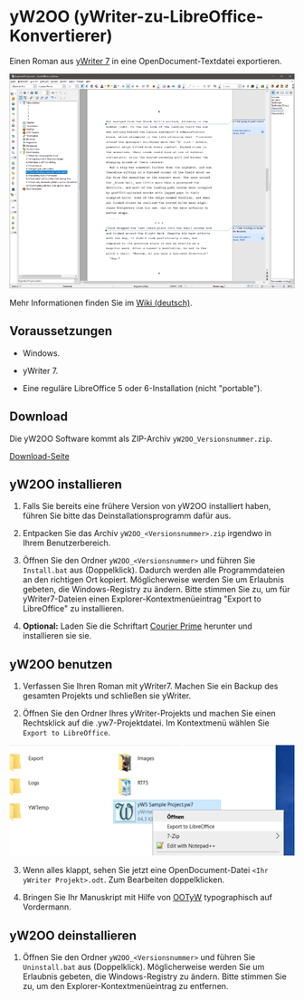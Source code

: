 # yW2OO (yWriter-zu-LibreOffice-Konvertierer)

Einen Roman aus [yWriter 7](http://www.spacejock.com/yWriter7.html) in eine OpenDocument-Textdatei 
exportieren.

![Screenshot: Automatisch erzeugtes ODT](https://raw.githubusercontent.com/peter88213/yW2OO/master/docs/Screenshots/Writer-de.png)

Mehr Informationen finden Sie im [Wiki (deutsch)](https://github.com/peter88213/yW2OO/wiki/Deutsch). 



## Voraussetzungen

* Windows.

* yWriter 7.

* Eine reguläre LibreOffice 5 oder 6-Installation (nicht "portable").



## Download

Die yW2OO Software kommt als ZIP-Archiv `yW2OO_Versionsnummer.zip`. 

[Download-Seite](https://github.com/peter88213/yW2OO/releases)



## yW2OO installieren

1. Falls Sie bereits eine frühere Version von yW2OO installiert haben, führen Sie bitte das
   Deinstallationsprogramm dafür aus. 

2. Entpacken Sie das Archiv `yW2OO_<Versionsnummer>.zip` irgendwo in Ihrem Benutzerbereich.  

3. Öffnen Sie den Ordner `yW2OO_<Versionsnummer>` und führen Sie `Install.bat` aus (Doppelklick).
   Dadurch werden alle Programmdateien an den richtigen Ort kopiert. 
   Möglicherweise werden Sie  um Erlaubnis gebeten, die Windows-Registry zu ändern. 
   Bitte stimmen Sie zu, um für yWriter7-Dateien einen Explorer-Kontextmenüeintrag 
   "Export to LibreOffice" zu installieren.

4. __Optional:__  Laden Sie die Schriftart [Courier Prime](https://quoteunquoteapps.com/courierprime) herunter und installieren sie sie.



## yW2OO benutzen

1. Verfassen Sie Ihren Roman mit yWriter7. Machen Sie ein Backup des gesamten Projekts
   und schließen sie yWriter. 

2. Öffnen Sie den Ordner Ihres yWriter-Projekts und machen Sie einen Rechtsklick auf die
   .yw7-Projektdatei. Im Kontextmenü wählen Sie `Export to LibreOffice`.

![Screenshot: Windows Explorer Kontextmenu](https://raw.githubusercontent.com/peter88213/yW2OO/master/docs/Screenshots/yw2oo_cm.png)

3. Wenn alles klappt, sehen Sie jetzt eine OpenDocument-Datei `<Ihr yWriter Projekt>.odt`. Zum Bearbeiten doppelklicken.

4. Bringen Sie Ihr Manuskript mit Hilfe von [OOTyW](https://github.com/peter88213/OOTyW/wiki/Deutsch) typographisch auf Vordermann.



## yW2OO deinstallieren

1. Öffnen Sie den Ordner `yW2OO_<Versionsnummer>` und führen Sie `Uninstall.bat` aus 
  (Doppelklick). Möglicherweise werden Sie  um Erlaubnis gebeten, die Windows-Registry zu ändern. 
  Bitte stimmen Sie zu, um den Explorer-Kontextmenüeintrag zu entfernen.

